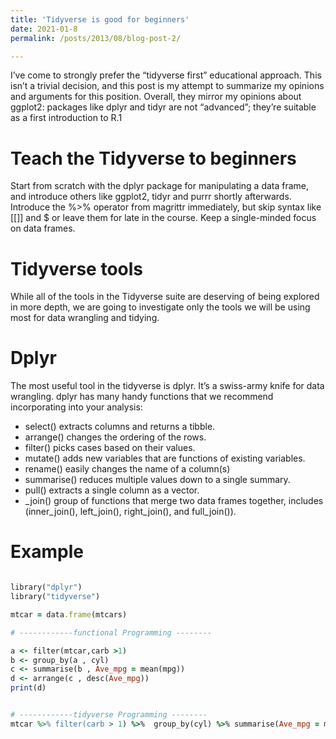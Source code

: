```yaml
---
title: 'Tidyverse is good for beginners'
date: 2021-01-8
permalink: /posts/2013/08/blog-post-2/

---
```


I’ve come to strongly prefer the “tidyverse first” educational approach. This isn’t a trivial decision, and this post is my attempt to summarize my opinions and arguments for this position. Overall, they mirror my opinions about ggplot2: packages like dplyr and tidyr are not “advanced”; they’re suitable as a first introduction to R.1



Teach the Tidyverse to beginners
======
Start from scratch with the dplyr package for manipulating a data frame, and introduce others like ggplot2, tidyr and purrr shortly afterwards. Introduce the %>% operator from magrittr immediately, but skip syntax like [[]] and $ or leave them for late in the course. Keep a single-minded focus on data frames.

Tidyverse tools
======
While all of the tools in the Tidyverse suite are deserving of being explored in more depth, we are going to investigate only the tools we will be using most for data wrangling and tidying.

Dplyr
======
The most useful tool in the tidyverse is dplyr. It’s a swiss-army knife for data wrangling. dplyr has many handy functions that we recommend incorporating into your analysis:
* select() extracts columns and returns a tibble.
* arrange() changes the ordering of the rows.
* filter() picks cases based on their values.
* mutate() adds new variables that are functions of existing variables.
* rename() easily changes the name of a column(s)
* summarise() reduces multiple values down to a single summary.
* pull() extracts a single column as a vector.
* _join() group of functions that merge two data frames together, includes (inner_join(), left_join(), right_join(), and full_join()).

Example
======

```ruby

library("dplyr")
library("tidyverse")

mtcar = data.frame(mtcars)

# ------------functional Programming --------

a <- filter(mtcar,carb >1)
b <- group_by(a , cyl)
c <- summarise(b , Ave_mpg = mean(mpg))
d <- arrange(c , desc(Ave_mpg))
print(d)


# ------------tidyverse Programming --------
mtcar %>% filter(carb > 1) %>%  group_by(cyl) %>% summarise(Ave_mpg = mean(mpg)) %>% arrange(desc(Ave_mpg))

```

